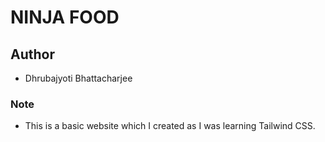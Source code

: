 # NINJA FOOD

## Author

- Dhrubajyoti Bhattacharjee

### Note

- This is a basic website which I created as I was learning Tailwind CSS.
